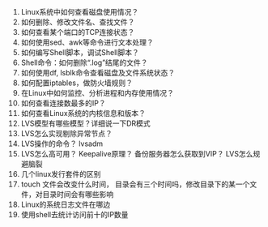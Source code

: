 1. Linux系统中如何查看磁盘使用情况？
2. 如何删除、修改文件名、查找文件？
3. 如何查看某个端口的TCP连接状态？
4. 如何使用sed、awk等命令进行文本处理？
5. 如何编写Shell脚本，调试Shell脚本？
6. Shell命令：如何删除“.log”结尾的文件？
7. 如何使用df, lsblk命令查看磁盘及文件系统状态？
8. 如何配置iptables，做防火墙规则？
9. 在Linux中如何监控、分析进程和内存使用情况？
10. 如何查看连接数最多的IP？
11. 如何查看Linux系统的内核信息和版本？
12. LVS模型有哪些模型？详细说一下DR模式
13. LVS怎么实现剔除异常节点？
14. LVS操作的命令？ lvsadm
15. LVS怎么高可用？ Keepalive原理？ 备份服务器怎么获取到VIP？ LVS怎么规避脑裂
16. 几个linux发行套件的区别
17. touch 文件会改变什么时间， 目录会有三个时间吗，修改目录下的某一个文件，对目录时间会有哪些影响
18. Linux的系统日志文件在哪边
19. 使用shell去统计访问前十的IP数量